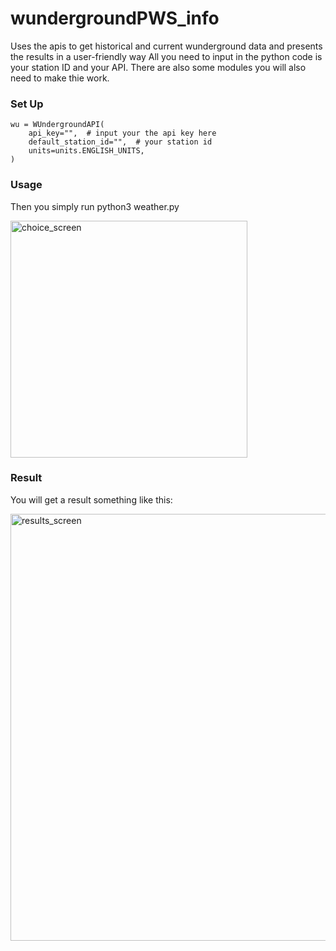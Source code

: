 # wundergroundPWS_info
Uses the apis to get historical and current wunderground data and presents the results in a user-friendly way
All you need to input in the python code is your station ID and your API.
There are also some modules you will also need to make thie work.

### Set Up

    wu = WUndergroundAPI(
        api_key="",  # input your the api key here
        default_station_id="",  # your station id
        units=units.ENGLISH_UNITS,
    )
    
### Usage

Then you simply run python3 weather.py  

<img width="379" alt="choice_screen" src="https://user-images.githubusercontent.com/1487109/211218104-4d003369-68a3-4025-93ac-f9733cdeac70.png">

### Result

You will get a result something like this:

<img width="683" alt="results_screen" src="https://user-images.githubusercontent.com/1487109/211218144-5b61b728-6748-4e8f-9396-1f53fd3089ec.png">
